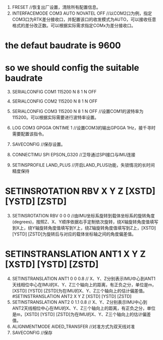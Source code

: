 1. FRESET 
//恢复出厂设置，清除所有配置信息。
2. INTERFACEMODE COM3 AUTO NOVATEL OFF 
//以COM2口为例，指定COM3口为RTK差分接收口，并配置该口的收发模式为AUTO，可以接收任意格式的差分改正数。可以根据实际需求指定COMx为差分接收口。
# the defaut baudrate is 9600
# so we should config the suitable baudrate 
3. SERIALCONFIG COM1 115200 N 8 1 N OFF 
4. SERIALCONFIG COM2 115200 N 8 1 N OFF 
5. SERIALCONFIG COM3 115200 N 8 1 N OFF 
//设置COM1的波特率为115200。可以根据实际需要进行波特率设置。
6. LOG COM3 GPGGA ONTIME 1 
//设置COM3的输出GPGGA 1Hz，接千寻时需要配置该指令。
7. SAVECONFIG 
//保存设置。

1. CONNECTIMU SPI EPSON_G320
//卫导通过SPI接口与IMU连接
2. SETINSPROFILE LAND_PLUS
//开启LAND_PLUS功能，失锁情况的长时间精度保持
# SETINSROTATION RBV X Y Z [XSTD] [YSTD] [ZSTD]
3. SETINSROTATION RBV 0 0 0
//由IMU坐标系旋转到载体坐标系的旋转角度(degrees)，按照Z、X、Y顺序依据右手定制依次旋转，绕X轴旋转角度值填写到X上，绕Y轴旋转角度值填写到Y上，绕Z轴旋转角度值填写到Z上，[XSTD] [YSTD] [ZSTD]为旋转后与对应的载体坐标轴之间的角度偏差值。
# SETINSTRANSLATION ANT1 X Y Z [XSTD] [YSTD] [ZSTD]
4. SETINSTRANSLATION ANT1 0 0 0.8
// X、Y、Z分别表示IMU中心到ANT1天线相位中心在IMU的X、Y、Z三个轴向上的距离，有正负之分，单位是m，[XSTD] [YSTD] [ZSTD]为在IMU的X、Y、Z三个轴向上的估计偏差值。
#SETINSTRANSLATION ANT2 X Y Z [XSTD] [YSTD] [ZSTD]
5. SETINSTRANSLATION ANT2 0 1.1 0.8
// X、Y、Z分别表示IMU中心到ANT2天线相位中心在IMU的X、Y、Z三个轴向上的距离，有正负之分，单位是m，[XSTD] [YSTD] [ZSTD]为在IMU的X、Y、Z三个轴向上的估计偏差值。
6. ALIGNMENTMODE AIDED_TRANSFER
//对准方式为双天线对准
7. SAVECONFIG
//保存


